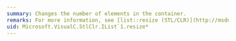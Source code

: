 ```yaml
---
summary: Changes the number of elements in the container.
remarks: For more information, see [list::resize (STL/CLR)](http://msdn.microsoft.com/library/c4b8d41f-a62b-4dbc-8568-0e0a9da24016).
uid: Microsoft.VisualC.StlClr.IList`1.resize*
---
```

